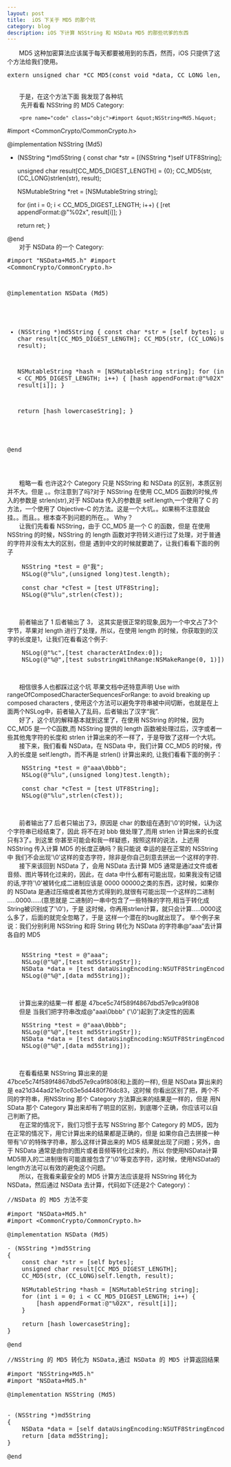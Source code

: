 ```yaml
---
layout: post
title: 	iOS 下关于 MD5 的那个坑
category: blog
description: iOS 下计算 NSString 和 NSData MD5 的那些坑爹的东西
---
```

<div class="container">
	<p>
		&nbsp;&nbsp;&nbsp;&nbsp;&nbsp;&nbsp;&nbsp;MD5 这种加密算法应该属于每天都要被用到的东西，然而，iOS 只提供了这个方法给我们使用。
        <pre name="code" class="objc">extern unsigned char *CC_MD5(const void *data, CC_LONG len, unsigned char *md)</pre>
        <br>
        &nbsp;&nbsp;&nbsp;&nbsp;&nbsp;&nbsp;&nbsp;于是，在这个方法下面 我发现了各种坑
        <br>
        &nbsp;&nbsp;&nbsp;&nbsp;&nbsp;&nbsp;&nbsp; 先开看看 NSString 的 MD5 Category:
        
        <pre name="code" class="objc">#import &quot;NSString+Md5.h&quot;
#import &lt;CommonCrypto/CommonCrypto.h&gt;

@implementation NSString (Md5)

- (NSString *)md5String
{
    const char *str = [(NSString *)self UTF8String];
    
    unsigned char result[CC_MD5_DIGEST_LENGTH] = {0};
    CC_MD5(str, (CC_LONG)strlen(str), result);

    NSMutableString *ret = [NSMutableString string];

    for (int i = 0; i &lt; CC_MD5_DIGEST_LENGTH; i++) {
        [ret appendFormat:@&quot;%02x&quot;, result[i]];
    }

    return ret;
}

@end</pre>
<br />
    &nbsp;&nbsp;&nbsp;&nbsp;&nbsp;&nbsp;&nbsp;对于 NSData 的一个 Category:
    <pre name="code" class="objc">#import &quot;NSData+Md5.h&quot;
#import &lt;CommonCrypto/CommonCrypto.h&gt;

@implementation NSData (Md5)

- (NSString *)md5String
{
    const char *str = [self bytes];
    unsigned char result[CC_MD5_DIGEST_LENGTH];
    CC_MD5(str, (CC_LONG)self.length, result);
    
    NSMutableString *hash = [NSMutableString string];
    for (int i = 0; i &lt; CC_MD5_DIGEST_LENGTH; i++) {
        [hash appendFormat:@&quot;%02X&quot;, result[i]];
    }
    
    return [hash lowercaseString];
}

@end</pre>
<br />

&nbsp;&nbsp;&nbsp;&nbsp;&nbsp;&nbsp;&nbsp;粗略一看 也许这2个 Category 只是 NSString 和 NSData 的区别，本质区别并不大。但是 。。你注意到了吗?对于 NSString 在使用 CC_MD5 函数的时候,传入的参数是 strlen(str),对于 NSData 传入的参数是 self.length,一个使用了 C 的方法，一个使用了 Objective-C 的方法。这是一个大坑。。如果稍不注意就会挂。。而且。。根本查不到问题的所在。。
Why？
<br>
&nbsp;&nbsp;&nbsp;&nbsp;&nbsp;&nbsp;&nbsp;让我们先看看 NSString，由于 CC_MD5 是一个 C 的函数，但是 在使用 NSString 的时候，NSString 的 length 函数对字符转义进行过了处理，对于普通的字符并没有太大的区别，但是 遇到中文的时候就要跪了，让我们看看下面的例子

<pre name="code" class="objc">
    NSString *test = @&quot;我&quot;;
    NSLog(@&quot;%lu&quot;,(unsigned long)test.length);
    
    const char *cTest = [test UTF8String];
    NSLog(@&quot;%lu&quot;,strlen(cTest));
</pre>
<br />


&nbsp;&nbsp;&nbsp;&nbsp;&nbsp;&nbsp;&nbsp;前者输出了 1 后者输出了 3， 这其实是很正常的现象,因为一个中文占了3个字节，苹果对 length 进行了处理，所以，在使用 length 的时候，你获取到的汉字的长度是1，让我们在看看这个例子:

<pre name="code" class="objc">
    NSLog(@&quot;%c&quot;,[test characterAtIndex:0]);
    NSLog(@&quot;%@&quot;,[test substringWithRange:NSMakeRange(0, 1)]);
</pre>
<br />

&nbsp;&nbsp;&nbsp;&nbsp;&nbsp;&nbsp;&nbsp;相信很多人也都踩过这个坑 苹果文档中还特意声明  Use with rangeOfComposedCharacterSequencesForRange: to avoid breaking up composed characters , 使用这个方法可以避免字符串被中间切断，也就是在上面两个NSLog中，前者输入了乱码，后者输出了汉字“我”.
<br>
&nbsp;&nbsp;&nbsp;&nbsp;&nbsp;&nbsp;&nbsp;好了，这个坑的解释基本就到这里了，在使用 NSString 的时候，因为 CC_MD5 是一个C函数,而 NSString 提供的 length 函数被处理过后，汉字或者一些其他鬼字符的长度和 strlen 计算出来的不一样了，于是导致了这样一个大坑。
<br>
&nbsp;&nbsp;&nbsp;&nbsp;&nbsp;&nbsp;&nbsp;接下来，我们看看 NSData，在 NSData 中，我们计算 CC_MD5 的时候，传入的长度是 self.length，而不再是 strlen() 计算出来的, 让我们看看下面的例子：
<pre name="code" class="objc">
    NSString *test = @&quot;aaa\0bbb&quot;;
    NSLog(@&quot;%lu&quot;,(unsigned long)test.length);
    
    const char *cTest = [test UTF8String];
    NSLog(@&quot;%lu&quot;,strlen(cTest));
</pre>
<br />

&nbsp;&nbsp;&nbsp;&nbsp;&nbsp;&nbsp;&nbsp;前者输出了7 后者只输出了3，原因是 char 的数组在遇到'\0'的时候，认为这个字符串已经结束了，因此 将不在对 bbb 做处理了,而用 strlen 计算出来的长度只有3了。到这里 你甚至可能会和我一样疑惑，按照这样的说法，上述用 NSString 传入计算 MD5 的长度正确吗？我只能说 幸运的是在正常的 NSString 中 我们不会出现'\0'这样的变态字符，除非是你自己刻意去拼出一个这样的字符.
<br>
&nbsp;&nbsp;&nbsp;&nbsp;&nbsp;&nbsp;&nbsp;接下来该回到 NSData 了，会用 NSData 去计算 MD5 通常是通过文件或者音频、图片等转化过来的，因此，在 data 中什么都有可能出现，如果我没有记错的话,字符'\0'被转化成二进制应该是 0000 00000之类的东西，这时候，如果你的 NSData 是通过压缩或者其他方式得到的,就很有可能出现一个这样的二进制  .....0000......(意思就是 二进制的一串中包含了一些特殊的字符,相当于转化成String被识别成了'\0')，于是 这时候，你再用strlen计算，就只会计算.....0000这么多了，后面的就完全忽略了，于是 这样一个潜在的bug就出现了。
    举个例子来说：我们分别利用 NSString 和将 String 转化为 NSData 的字符串@“aaa”去计算各自的 MD5
<pre name="code" class="objc"> 
    NSString *test = @&quot;aaa&quot;;
    NSLog(@&quot;%@&quot;,[test md5StringStr]);
    NSData *data = [test dataUsingEncoding:NSUTF8StringEncoding];
    NSLog(@&quot;%@&quot;,[data md5String]);</pre>
<br />

&nbsp;&nbsp;&nbsp;&nbsp;&nbsp;&nbsp;&nbsp;计算出来的结果一样 都是 47bce5c74f589f4867dbd57e9ca9f808
<br>
&nbsp;&nbsp;&nbsp;&nbsp;&nbsp;&nbsp;&nbsp;但是 当我们把字符串改成@"aaa\0bbb" ('\0')起到了决定性的因素
<pre name="code" class="objc">
    NSString *test = @&quot;aaa\0bbb&quot;;
    NSLog(@&quot;%@&quot;,[test md5StringStr]);
    NSData *data = [test dataUsingEncoding:NSUTF8StringEncoding];
    NSLog(@&quot;%@&quot;,[data md5String]);</pre>
<br />

&nbsp;&nbsp;&nbsp;&nbsp;&nbsp;&nbsp;&nbsp;在看看结果 NSString 算出来的是 47bce5c74f589f4867dbd57e9ca9f808(和上面的一样), 但是 NSData 算出来的是 ea21d344ad21e7cc63e5d4480f76dc83，这时候 你看出区别了把，两个不同的字符串，用NSString 那个 Category 方法算出来的结果是一样的，但是 用N SData 那个 Category 算出来却有了明显的区别，到底哪个正确，你应该可以自己判断了把。
<br>
&nbsp;&nbsp;&nbsp;&nbsp;&nbsp;&nbsp;&nbsp;在正常的情况下，我们习惯于去写 NSString 那个 Category 的 MD5，因为在正常的情况下，用它计算出来的结果都是正确的，但是 如果你自己去拼接一种带有'\0'的特殊字符串，那么这样计算出来的 MD5 结果就出现了问题；另外，由于 NSData 通常是由你的图片或者音频等转化过来的，所以 你使用NSData计算MD5带入的二进制很有可能直接包含了'\0'等变态字符，这时候，使用NSData的length方法可以有效的避免这个问题。
<br>
&nbsp;&nbsp;&nbsp;&nbsp;&nbsp;&nbsp;&nbsp;所以，在我看来最安全的 MD5 计算方法应该是将 NSString 转化为 NSData，然后通过 NSData 去计算，代码如下(还是2个 Category)：
<br>
<pre name="code" class="objc">//NSData 的 MD5 方法不变

#import &quot;NSData+Md5.h&quot;
#import &lt;CommonCrypto/CommonCrypto.h&gt;

@implementation NSData (Md5)

- (NSString *)md5String
{
    const char *str = [self bytes];
    unsigned char result[CC_MD5_DIGEST_LENGTH];
    CC_MD5(str, (CC_LONG)self.length, result);
    
    NSMutableString *hash = [NSMutableString string];
    for (int i = 0; i &lt; CC_MD5_DIGEST_LENGTH; i++) {
        [hash appendFormat:@&quot;%02X&quot;, result[i]];
    }
    
    return [hash lowercaseString];
}

@end

//NSString 的 MD5 转化为 NSData,通过 NSData 的 MD5 计算返回结果

#import &quot;NSString+Md5.h&quot;
#import &quot;NSData+Md5.h&quot;

@implementation NSString (Md5)


- (NSString *)md5String
{
    NSData *data = [self dataUsingEncoding:NSUTF8StringEncoding];
    return [data md5String];
}

@end</pre>
<br />
    </P>
</div>